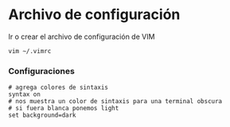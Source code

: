 # Archivo de configuración

Ir o crear el archivo de configuración de VIM

`vim ~/.vimrc`

### Configuraciones

```
# agrega colores de sintaxis
syntax on
# nos muestra un color de sintaxis para una terminal obscura
# si fuera blanca ponemos light
set background=dark
```
